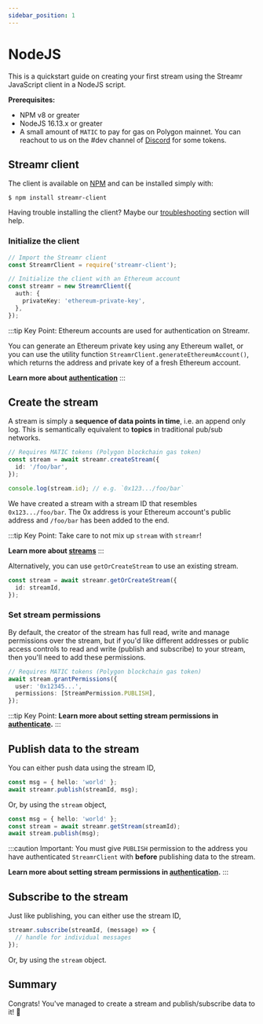 ```yaml
---
sidebar_position: 1
---
```


# NodeJS

This is a quickstart guide on creating your first stream using the Streamr JavaScript client in a NodeJS script.

**Prerequisites:**

- NPM v8 or greater
- NodeJS 16.13.x or greater
- A small amount of `MATIC` to pay for gas on Polygon mainnet. You can reachout to us on the #dev channel of [Discord](https://discord.gg/gZAm8P7hK8) for some tokens.

## Streamr client

The client is available on [NPM](https://www.npmjs.com/package/streamr-client) and can be installed simply with:

```shell
$ npm install streamr-client
```

Having trouble installing the client? Maybe our [troubleshooting](../usage/Streamr%20JS%20Client/how-to-use#Troubleshooting) section will help.

### Initialize the client

```ts
// Import the Streamr client
const StreamrClient = require('streamr-client');

// Initialize the client with an Ethereum account
const streamr = new StreamrClient({
  auth: {
    privateKey: 'ethereum-private-key',
  },
});
```

:::tip Key Point:
Ethereum accounts are used for authentication on Streamr.

You can generate an Ethereum private key using any Ethereum wallet, or you can use the utility function `StreamrClient.generateEthereumAccount()`, which returns the address and private key of a fresh Ethereum account.

**Learn more about [authentication](../usage/authenticate)**
:::

## Create the stream

A stream is simply a **sequence of data points in time**, i.e. an append only log. This is semantically equivalent to **topics** in traditional pub/sub networks.

```ts
// Requires MATIC tokens (Polygon blockchain gas token)
const stream = await streamr.createStream({
  id: '/foo/bar',
});

console.log(stream.id); // e.g. `0x123.../foo/bar`
```

We have created a stream with a stream ID that resembles `0x123.../foo/bar`. The 0x address is your Ethereum account's public address and `/foo/bar` has been added to the end.

:::tip Key Point:
Take care to not mix up `stream` with `streamr`!

**Learn more about [streams](../usage/streams/creating-streams)**
:::

Alternatively, you can use `getOrCreateStream` to use an existing stream.

```ts
const stream = await streamr.getOrCreateStream({
  id: streamId,
});
```

### Set stream permissions

By default, the creator of the stream has full read, write and manage permissions over the stream, but if you'd like different addresses or public access controls to read and write (publish and subscribe) to your stream, then you'll need to add these permissions.

```ts
// Requires MATIC tokens (Polygon blockchain gas token)
await stream.grantPermissions({
  user: '0x12345...',
  permissions: [StreamPermission.PUBLISH],
});
```

:::tip Key Point:
**Learn more about setting stream permissions in [authenticate](../usage/authenticate).**
:::

## Publish data to the stream

You can either push data using the stream ID,

```ts
const msg = { hello: 'world' };
await streamr.publish(streamId, msg);
```

Or, by using the `stream` object,

```ts
const msg = { hello: 'world' };
const stream = await streamr.getStream(streamId);
await stream.publish(msg);
```

:::caution Important:
You must give `PUBLISH` permission to the address you have authenticated `StreamrClient` with **before** publishing data to the stream.

**Learn more about setting stream permissions in [authentication](../usage/authenticate).**
:::

## Subscribe to the stream

Just like publishing, you can either use the stream ID,

```ts
streamr.subscribe(streamId, (message) => {
  // handle for individual messages
});
```

Or, by using the `stream` object.

## Summary

Congrats! You've managed to create a stream and publish/subscribe data to it! 💪
